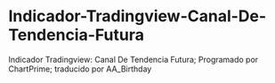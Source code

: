 # Indicador-Tradingview-Canal-De-Tendencia-Futura
Indicador Tradingview: Canal De Tendencia Futura; Programado por ChartPrime; traducido por AA_Birthday
